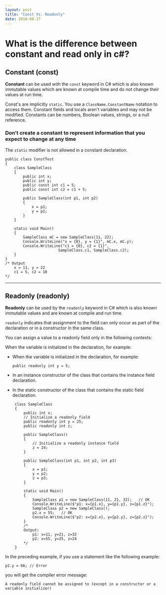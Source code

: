 ```yaml
---
layout: post
title: "Const Vs. Readonly"
date: 2018-08-27
---
```

# What is the difference between constant and read only in c#?

## Constant (const)
**Constant** can be used with the `const` keyword in C# which is also known immutable values which are known at compile time and do not change their values at run time. 

Const's are implicitly `static`. You use a `ClassName.ConstantName` notation to access them. Constant fields and locals aren't variables and may not be modified. Constants can be numbers, Boolean values, strings, or a null reference.

### Don’t create a constant to represent information that you expect to change at any time

The `static` modifier is not allowed in a constant declaration.

    public class ConstTest 
    {
        class SampleClass
        {
            public int x;
            public int y;
            public const int c1 = 5;
            public const int c2 = c1 + 5;

            public SampleClass(int p1, int p2) 
            {
                x = p1; 
                y = p2;
            }
        }

        static void Main()
        {
            SampleClass mC = new SampleClass(11, 22);
            Console.WriteLine("x = {0}, y = {1}", mC.x, mC.y);
            Console.WriteLine("c1 = {0}, c2 = {1}", 
                            SampleClass.c1, SampleClass.c2);
        }
    }
    /* Output
        x = 11, y = 22
        c1 = 5, c2 = 10
    */
___

## Readonly (readonly)
**Readonly** can be used by the `readonly` keyword in C# which is also known immutable values and are known at compile and run time. 

`readonly` indicates that assignment to the field can only occur as part of the declaration or in a constructor in the same class. 

You can assign a value to a readonly field only in the following contexts:

When the variable is initialized in the declaration, for example:
 -  When the variable is initialized in the declaration, for example:

        public readonly int y = 5;
 - In an instance constructor of the class that contains the instance field declaration.
 - In the static constructor of the class that contains the static field declaration.


 
        class SampleClass
        {
            public int x;
            // Initialize a readonly field
            public readonly int y = 25;
            public readonly int z;

            public SampleClass()
            {
                // Initialize a readonly instance field
                z = 24;
            }

            public SampleClass(int p1, int p2, int p3)
            {
                x = p1;
                y = p2;
                z = p3;
            }

            static void Main()
            {
                SampleClass p1 = new SampleClass(11, 21, 32);   // OK
                Console.WriteLine($"p1: x={p1.x}, y={p1.y}, z={p1.z}");
                SampleClass p2 = new SampleClass();
                p2.x = 55;   // OK
                Console.WriteLine($"p2: x={p2.x}, y={p2.y}, z={p2.z}");
            }
            /*
            Output:
                p1: x=11, y=21, z=32
                p2: x=55, y=25, z=24
            */
        }

In the preceding example, if you use a statement like the following example:

    p2.y = 66; // Error

you will get the compiler error message:

    A readonly field cannot be assigned to (except in a constructor or a variable initializer) 